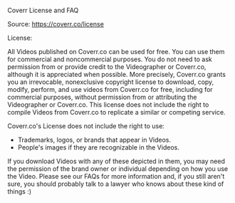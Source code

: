Coverr License and FAQ

Source: https://coverr.co/license

License:

All Videos published on Coverr.co can be used for free. You can use them for commercial and noncommercial purposes. You do not need to ask permission from or provide credit to the Videographer or Coverr.co, although it is appreciated when possible. More precisely, Coverr.co grants you an irrevocable, nonexclusive copyright license to download, copy, modify, perform, and use videos from Coverr.co for free, including for commercial purposes, without permission from or attributing the Videographer or Coverr.co. This license does not include the right to compile Videos from Coverr.co to replicate a similar or competing service.

Coverr.co's License does not include the right to use:

- Trademarks, logos, or brands that appear in Videos.
- People's images if they are recognizable in the Videos.

If you download Videos with any of these depicted in them, you may need the permission of the brand owner or individual depending on how you use the Video. Please see our FAQs for more information and, if you still aren't sure, you should probably talk to a lawyer who knows about these kind of things :)
